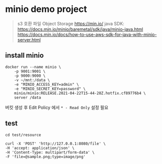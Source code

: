 # minio demo project 

> s3 호환 파일 Object Storage 
> https://min.io/
> java SDK: https://docs.min.io/minio/baremetal/sdk/java/minio-java.html
> https://docs.min.io/docs/how-to-use-aws-sdk-for-java-with-minio-server.html


## install minio

```shell
docker run --name minio \
    -p 9001:9001 \
    -p 9000:9000 \
    -v ~/mnt:/data \
    -e "MINIO_ACCESS_KEY=admin" \
    -e "MINIO_SECRET_KEY=password" \
    minio/minio:RELEASE.2021-04-22T15-44-28Z.hotfix.cf89776b4 \
    server /data
```

버킷 생성 후 Edit Policy 에서 `* - Read Only` 설정 필요

## test

```shell
cd test/resource

curl -X 'POST' 'http://127.0.0.1:8080/file' \
-H 'accept: application/json' \
-H 'Content-Type: multipart/form-data' \
-F 'file=@sample.png;type=image/png'
```

